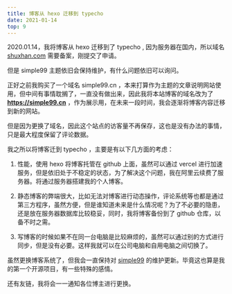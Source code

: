 ```yaml
---
title: 博客从 hexo 迁移到 typecho
date: 2021-01-14  
top: 9
---
```


2020.01.14，我将博客从 hexo 迁移到了 typecho , 因为服务器在国内，所以域名 [shuxhan.com](https://www.shuxhan.com) 需要备案，刚提交了申请。

<green>但是 simple99 主题依旧会保持维护，有什么问题依旧可以询问。</green>

正好之前我购买了一个域名 simple99.cn ，本来打算作为主题的文章说明网站使用，但中间有事情耽搁了，一直没有做出来，因此我将本站博客的域名改为了 **https://simple99.cn** ，作为展示用，在未来一段时间，我会逐渐将博客内容迁移到新的网站。

但是因为更换了域名，因此这个站点的访客量不再保存，这也是没有办法的事情，只是最大程度保留了评论数据。

我之所以将博客迁到 typecho ，主要是有以下几方面的考虑：

1. 性能，使用 hexo 将博客托管在 github 上面，虽然可以通过 vercel 进行加速服务，但是依旧处于不稳定的状态，为了解决这个问题，我在阿里云续费了服务器。将通过服务器搭建我的个人博客。

2. 静态博客的弊端很大，比如无法对博客进行动态操作，评论系统等也都是通过第三方程序，虽然方便，但是谁知道未来是什么情况呢？为了不必要的隐患，还是放在服务器数据库比较稳妥，同时，我将博客备份到了 github 仓库，以备不时之需。

3. 写博客的时候如果不在同一台电脑是比较麻烦的，虽然可以通过别的方式进行同步，但是没有必要。这样我就可以在公司电脑和自用电脑之间切换了。

虽然更换博客系统了，但我会一直保持对 [simple99](https://github.com/shuxhan/hexo-theme-simple99) 的维护更新。毕竟这也算是我的第一个开源项目，有一些特殊的感情。

还有友链，我将会一一通知各位博主进行更换。